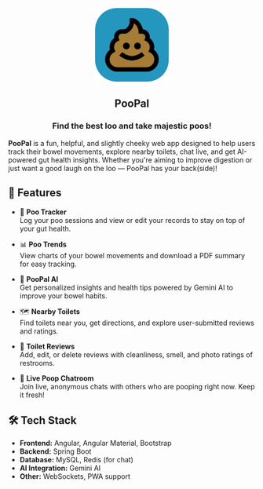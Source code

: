 <div align="center">
  <img src="client/src/assets/images/logo-rounded.png" height="150" alt="PooPal Logo">
  <h2>PooPal</h2>
  <h3>Find the best loo and take majestic poos!</h3>
</div>

**PooPal** is a fun, helpful, and slightly cheeky web app designed to help users track their bowel movements, explore nearby toilets, chat live, and get AI-powered gut health insights. Whether you're aiming to improve digestion or just want a good laugh on the loo — PooPal has your back(side)!

## 🚀 Features

- 📝 **Poo Tracker**  
  Log your poo sessions and view or edit your records to stay on top of your gut health.

- 📊 **Poo Trends**  
  View charts of your bowel movements and download a PDF summary for easy tracking.

- 🤖 **PooPal AI**  
  Get personalized insights and health tips powered by Gemini AI to improve your bowel habits.

- 🗺️ **Nearby Toilets**  
  Find toilets near you, get directions, and explore user-submitted reviews and ratings.

- 🧻 **Toilet Reviews**  
  Add, edit, or delete reviews with cleanliness, smell, and photo ratings of restrooms.

- 💬 **Live Poop Chatroom**  
  Join live, anonymous chats with others who are pooping right now. Keep it fresh!

## 🛠️ Tech Stack

- **Frontend:** Angular, Angular Material, Bootstrap
- **Backend:** Spring Boot
- **Database:** MySQL, Redis (for chat)
- **AI Integration:** Gemini AI
- **Other:** WebSockets, PWA support
